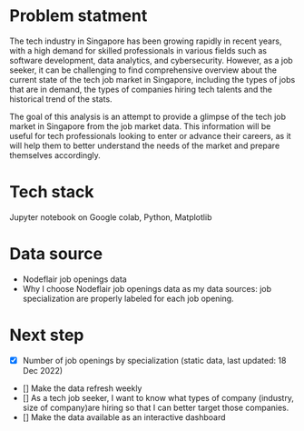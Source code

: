 # Problem statment
The tech industry in Singapore has been growing rapidly in recent years, with a high demand for skilled professionals in various fields such as software development, data analytics, and cybersecurity. However, as a job seeker, it can be challenging to find comprehensive overview about the current state of the tech job market in Singapore, including the types of jobs that are in demand, the types of companies hiring tech talents and the historical trend of the stats.

The goal of this analysis is an attempt to provide a glimpse of the tech job market in Singapore from the job market data. This information will be useful for tech professionals looking to enter or advance their careers, as it will help them to better understand the needs of the market and prepare themselves accordingly.

# Tech stack
Jupyter notebook on Google colab, Python, Matplotlib

# Data source
- Nodeflair job openings data
- Why I choose Nodeflair job openings data as my data sources: job specialization are properly labeled for each job opening. 

# Next step
 - [X] Number of job openings by specialization (static data, last updated: 18 Dec 2022)
 - [] Make the data refresh weekly
 - [] As a tech job seeker, I want to know what types of company (industry, size of company)are hiring so that I can better target those companies.
 - [] Make the data available as an interactive dashboard

